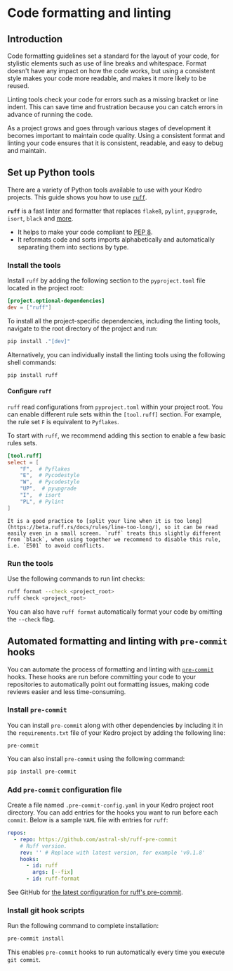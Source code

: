 # Code formatting and linting

## Introduction

Code formatting guidelines set a standard for the layout of your code, for stylistic elements such as use of line breaks and whitespace. Format doesn't have any impact on how the code works, but using a consistent style makes your code more readable, and makes it more likely to be reused.

Linting tools check your code for errors such as a missing bracket or line indent. This can save time and frustration because you can catch errors in advance of running the code.

As a project grows and goes through various stages of development it becomes important to maintain code quality. Using a consistent format and linting your code ensures that it is consistent, readable, and easy to debug and maintain.

## Set up Python tools

There are a variety of Python tools available to use with your Kedro projects. This guide shows you how to use [`ruff`](https://beta.ruff.rs).

**`ruff`** is a fast linter and formatter that replaces `flake8`, `pylint`, `pyupgrade`, `isort`, `black` and [more](https://beta.ruff.rs/docs/rules/).
  - It helps to make your code compliant to [PEP 8](https://peps.python.org/pep-0008/).
  - It reformats code and sorts imports alphabetically and automatically separating them into sections by
type.

### Install the tools
Install `ruff` by adding the following section to the `pyproject.toml` file located in the project root:
```toml
[project.optional-dependencies]
dev = ["ruff"]
```

To install all the project-specific dependencies, including the linting tools, navigate to the root directory of the
project and run:

```bash
pip install ."[dev]"
```

Alternatively, you can individually install the linting tools using the following shell commands:

```bash
pip install ruff
```

#### Configure `ruff`

`ruff` read configurations from `pyproject.toml` within your project root. You can enable different rule sets within the `[tool.ruff]` section. For example, the rule set `F` is equivalent to `Pyflakes`.

To start with `ruff`, we recommend adding this section to enable a few basic rules sets.
```toml
[tool.ruff]
select = [
    "F",  # Pyflakes
    "E",  # Pycodestyle
    "W",  # Pycodestyle
    "UP",  # pyupgrade
    "I",  # isort
    "PL", # Pylint
]
```

```{note}
It is a good practice to [split your line when it is too long](https://beta.ruff.rs/docs/rules/line-too-long/), so it can be read easily even in a small screen. `ruff` treats this slightly different from `black`, when using together we recommend to disable this rule, i.e. `E501` to avoid conflicts.
```

### Run the tools

Use the following commands to run lint checks:
```bash
ruff format --check <project_root>
ruff check <project_root>
```
You can also have `ruff format` automatically format your code by omitting the `--check` flag.

## Automated formatting and linting with `pre-commit` hooks

You can automate the process of formatting and linting with [`pre-commit`](https://github.com/pre-commit/pre-commit) hooks.
These hooks are run before committing your code to your repositories to automatically point out formatting issues,
making code reviews easier and less time-consuming.

### Install `pre-commit`

You can install `pre-commit` along with other dependencies by including it in the `requirements.txt` file of your
Kedro project by adding the following line:

```text
pre-commit
```
You can also install `pre-commit` using the following command:

```bash
pip install pre-commit
```

### Add `pre-commit` configuration file

Create a file named `.pre-commit-config.yaml` in your Kedro project root directory. You can add entries for the hooks
you want to run before each `commit`.
Below is a sample `YAML` file with entries for `ruff`:

```yaml
repos:
  - repo: https://github.com/astral-sh/ruff-pre-commit
    # Ruff version.
    rev: '' # Replace with latest version, for example 'v0.1.8'
    hooks:
      - id: ruff
        args: [--fix]
      - id: ruff-format
```

See GitHub for [the latest configuration for ruff's pre-commit](https://github.com/astral-sh/ruff-pre-commit).

### Install git hook scripts

Run the following command to complete installation:

```bash
pre-commit install
```

This enables `pre-commit` hooks to run automatically every time you execute `git commit`.

